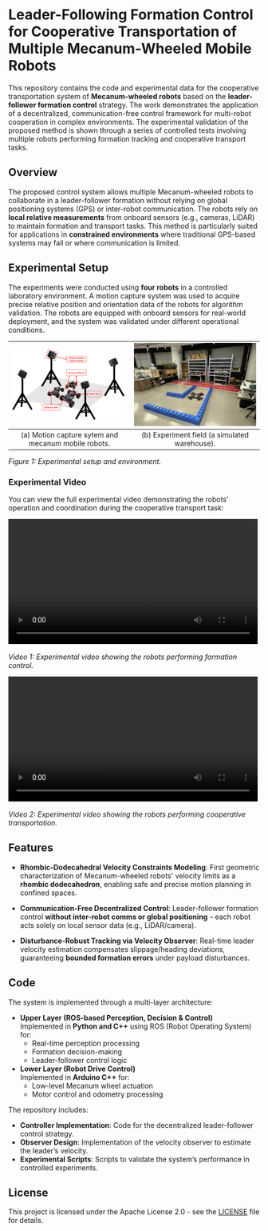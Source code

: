 # Leader-Following Formation Control for Cooperative Transportation of Multiple Mecanum-Wheeled Mobile Robots

This repository contains the code and experimental data for the cooperative transportation system of **Mecanum-wheeled robots** based on the **leader-follower formation control** strategy. The work demonstrates the application of a decentralized, communication-free control framework for multi-robot cooperation in complex environments. The experimental validation of the proposed method is shown through a series of controlled tests involving multiple robots performing formation tracking and cooperative transport tasks.

## Overview

The proposed control system allows multiple Mecanum-wheeled robots to collaborate in a leader-follower formation without relying on global positioning systems (GPS) or inter-robot communication. The robots rely on **local relative measurements** from onboard sensors (e.g., cameras, LiDAR) to maintain formation and transport tasks. This method is particularly suited for applications in **constrained environments** where traditional GPS-based systems may fail or where communication is limited.

## Experimental Setup

The experiments were conducted using **four robots** in a controlled laboratory environment. A motion capture system was used to acquire precise relative position and orientation data of the robots for algorithm validation. The robots are equipped with onboard sensors for real-world deployment, and the system was validated under different operational conditions.

| ![Experimental Setup](./data/experimental_setup.jpg) | ![Experimental Setup](./data/experimental_field.jpg) |
|:----------------------------------------------------:|:----------------------------------------------------:|
| (a) Motion capture sytem and mecanum mobile robots.  |    (b) Experiment field (a simulated warehouse).     |

*Figure 1: Experimental setup and environment.*

### Experimental Video

You can view the full experimental video demonstrating the robots’ operation and coordination during the cooperative transport task:


<video width="500" controls>
  <source src="./data/experimental_video1.mp4" type="video/mp4">
  Your browser does not support the video tag.
</video>

*Video 1: Experimental video showing the robots performing formation control.*

<video width="500" controls>
  <source src="./data/experimental_video2.mp4" type="video/mp4">
  Your browser does not support the video tag.
</video>

*Video 2: Experimental video showing the robots performing cooperative transportation.*

## Features
* **Rhombic-Dodecahedral Velocity Constraints Modeling**: First geometric characterization of Mecanum-wheeled robots' velocity limits as a **rhombic dodecahedron**, enabling safe and precise motion planning in confined spaces.  

* **Communication-Free Decentralized Control**: Leader-follower formation control **without inter-robot comms or global positioning** – each robot acts solely on local sensor data (e.g., LiDAR/camera).  

* **Disturbance-Robust Tracking via Velocity Observer**: Real-time leader velocity estimation compensates slippage/heading deviations, guaranteeing **bounded formation errors** under payload disturbances.  

## Code

The system is implemented through a multi-layer architecture:
- **Upper Layer (ROS-based Perception, Decision & Control)**  
  Implemented in **Python and C++** using ROS (Robot Operating System) for:
  - Real-time perception processing
  - Formation decision-making
  - Leader-follower control logic
- **Lower Layer (Robot Drive Control)**  
  Implemented in **Arduino C++** for:
  - Low-level Mecanum wheel actuation
  - Motor control and odometry processing

The repository includes:
* **Controller Implementation**: Code for the decentralized leader-follower control strategy.
* **Observer Design**: Implementation of the velocity observer to estimate the leader’s velocity.
* **Experimental Scripts**: Scripts to validate the system’s performance in controlled experiments.

## License

This project is licensed under the Apache License 2.0 - see the [LICENSE](./LICENSE) file for details.